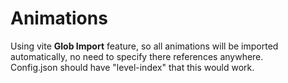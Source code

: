 # Animations
Using vite **Glob Import** feature, so all animations will be imported automatically, no need to specify there references anywhere.  
Config.json should have "level-index" that this would work.  